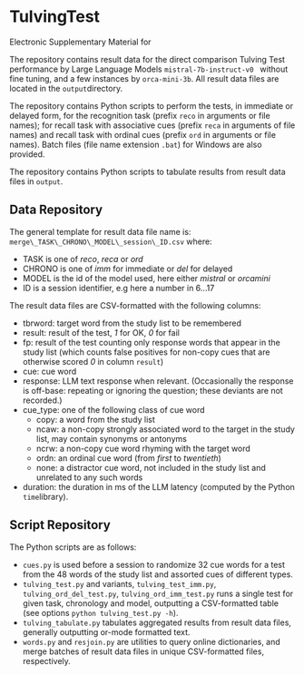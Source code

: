 # TulvingTest

Electronic Supplementary Material for 

The repository contains result data for the direct comparison Tulving Test performance by Large Language Models `mistral-7b-instruct-v0 ` without fine tuning, and a few instances by `orca-mini-3b`. All result data files are located in the `output`directory.

The repository contains Python scripts to perform the tests, in immediate or delayed form, for the recognition task (prefix `reco` in arguments or file names); for recall task with associative cues (prefix `reca` in arguments of file names) and recall task with ordinal cues (prefix `ord` in arguments or file names). Batch files (file name extension `.bat`) for Windows are also provided.

The repository contains Python scripts to tabulate results from result data files in `output`.

## Data Repository
The general template for result data file name is:
`merge\_TASK\_CHRONO\_MODEL\_session\_ID.csv`
where:
  *  TASK is one of *reco*, *reca* or *ord*
  *  CHRONO is one of *imm* for immediate or *del* for delayed
  *  MODEL is the id of the model used, here either _mistral_ or _orcamini_
  *  ID is a session identifier, e.g here a number in 6...17

The result data files are CSV-formatted with the following columns:
  * tbrword: target word from the study list to be remembered
  * result: result of the test, _1_ for OK, _0_ for fail
  * fp: result of the test counting only response words that appear in the study list (which counts false positives for non-copy cues that are otherwise scored _0_ in column `result`)
  * cue: cue word
  * response: LLM text response when relevant. (Occasionally the response is off-base: repeating or ignoring the question; these deviants are not recorded.)
  * cue_type: one of the following class of cue word
    * copy: a word from the study list
    * ncaw: a non-copy strongly associated word to the target in the study list, may contain synonyms or antonyms
    * ncrw: a non-copy cue word rhyming with the target word
    * ordn: an ordinal cue word (from _first_ to _twentieth_)
    * none: a distractor cue word, not included in the study list and unrelated to any such words
  * duration: the duration in ms of the LLM latency (computed by the Python `time`library).
  
## Script Repository
The Python scripts are as follows:

  * `cues.py` is used before a session to randomize 32 cue words for a test from the 48 words of the study list and assorted cues of different types.
  * `tulving_test.py` and variants, `tulving_test_imm.py`, `tulving_ord_del_test.py`, `tulving_ord_imm_test.py` runs a single test for given task, chronology and model, outputting a CSV-formatted table (see options `python tulving_test.py -h`).
  * `tulving_tabulate.py` tabulates aggregated results from result data files, generally outputting or-mode formatted text.
  * `words.py` and `resjoin.py` are utilities to query online dictionaries, and merge batches of result data files in unique CSV-formatted files, respectively.
  
